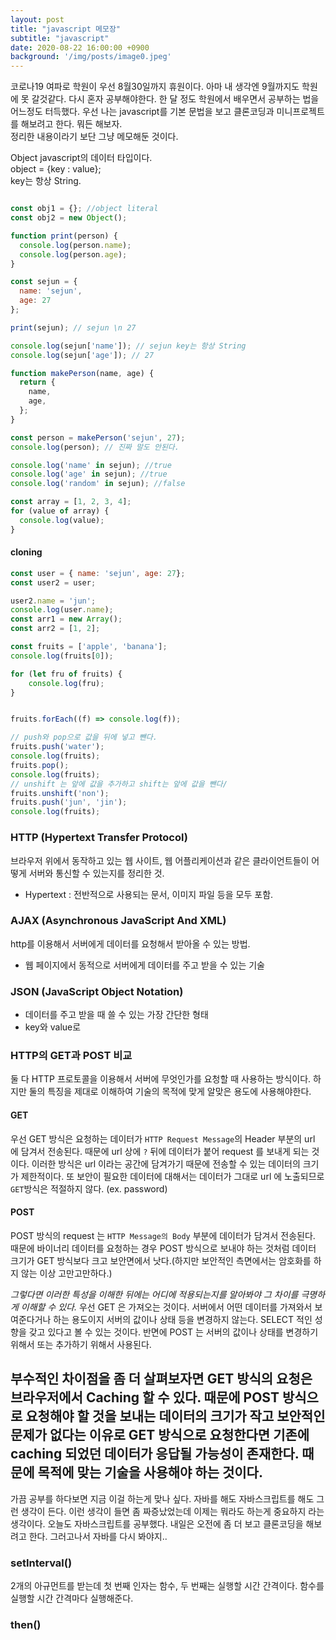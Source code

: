 ```yaml
---
layout: post
title: "javascript 메모장"
subtitle: "javascript"
date: 2020-08-22 16:00:00 +0900
background: '/img/posts/image0.jpeg'
---
```

코로나19 여파로 학원이 우선 8월30일까지 휴원이다. 아마 내 생각엔 9월까지도 학원에 못 갈것같다. 다시 혼자 공부해야한다. 한 달 정도 학원에서 배우면서 공부하는 법을 어느정도 터득했다. 우선 나는 javascript를 기본 문법을 보고 클론코딩과 미니프로젝트를 해보려고 한다. 뭐든 해보자.  
정리한 내용이라기 보단 그냥 메모해둔 것이다.

Object
javascript의 데이터 타입이다.  
object = {key : value};  
key는 항상 String.


```javascript 

const obj1 = {}; //object literal
const obj2 = new Object();

function print(person) {
  console.log(person.name);
  console.log(person.age);
}

const sejun = {
  name: 'sejun',
  age: 27
};

print(sejun); // sejun \n 27

console.log(sejun['name']); // sejun key는 항상 String
console.log(sejun['age']); // 27

function makePerson(name, age) {
  return {
    name,
    age,
  };
}

const person = makePerson('sejun', 27);
console.log(person); // 진짜 말도 안된다.

console.log('name' in sejun); //true
console.log('age' in sejun); //true
console.log('random' in sejun); //false

const array = [1, 2, 3, 4];
for (value of array) {
  console.log(value);
}

```
#### cloning

```javascript
const user = { name: 'sejun', age: 27};
const user2 = user;

user2.name = 'jun';
console.log(user.name);
const arr1 = new Array();
const arr2 = [1, 2];

const fruits = ['apple', 'banana'];
console.log(fruits[0]);

for (let fru of fruits) {
    console.log(fru);
}


fruits.forEach((f) => console.log(f));

// push와 pop으로 값을 뒤에 넣고 뺀다.
fruits.push('water');
console.log(fruits);
fruits.pop();
console.log(fruits);
// unshift 는 앞에 값을 추가하고 shift는 앞에 값을 뺀다/
fruits.unshift('non');
fruits.push('jun', 'jin');
console.log(fruits);
```

### HTTP (Hypertext Transfer Protocol)
브라우저 위에서 동작하고 있는 웹 사이트, 웹 어플리케이션과 같은 클라이언트들이
어떻게 서버와 통신할 수 있는지를 정리한 것.
- Hypertext : 전반적으로 사용되는 문서, 이미지 파일 등을 모두 포함.

### AJAX (Asynchronous JavaScript And XML)
http를 이용해서 서버에게 데이터를 요청해서 받아올 수 있는 방법.
- 웹 페이지에서 동적으로 서버에게 데이터를 주고 받을 수 있는 기술

### JSON (JavaScript Object Notation)
- 데이터를 주고 받을 때 쓸 수 있는 가장 간단한 형태
- key와 value로 

### HTTP의 GET과 POST 비교

둘 다 HTTP 프로토콜을 이용해서 서버에 무엇인가를 요청할 때 사용하는 방식이다. 하지만 둘의 특징을 제대로 이해하여 기술의 목적에 맞게 알맞은 용도에 사용해야한다.

#### GET

우선 GET 방식은 요청하는 데이터가 `HTTP Request Message`의 Header 부분의 url 에 담겨서 전송된다. 때문에 url 상에 `?` 뒤에 데이터가 붙어 request 를 보내게 되는 것이다. 이러한 방식은 url 이라는 공간에 담겨가기 때문에 전송할 수 있는 데이터의 크기가 제한적이다. 또 보안이 필요한 데이터에 대해서는 데이터가 그대로 url 에 노출되므로 `GET`방식은 적절하지 않다. (ex. password)

#### POST

POST 방식의 request 는 `HTTP Message의 Body` 부분에 데이터가 담겨서 전송된다. 때문에 바이너리 데이터를 요청하는 경우 POST 방식으로 보내야 하는 것처럼 데이터 크기가 GET 방식보다 크고 보안면에서 낫다.(하지만 보안적인 측면에서는 암호화를 하지 않는 이상 고만고만하다.)

_그렇다면 이러한 특성을 이해한 뒤에는 어디에 적용되는지를 알아봐야 그 차이를 극명하게 이해할 수 있다._
우선 GET 은 가져오는 것이다. 서버에서 어떤 데이터를 가져와서 보여준다거나 하는 용도이지 서버의 값이나 상태 등을 변경하지 않는다. SELECT 적인 성향을 갖고 있다고 볼 수 있는 것이다. 반면에 POST 는 서버의 값이나 상태를 변경하기 위해서 또는 추가하기 위해서 사용된다.

부수적인 차이점을 좀 더 살펴보자면 GET 방식의 요청은 브라우저에서 Caching 할 수 있다. 때문에 POST 방식으로 요청해야 할 것을 보내는 데이터의 크기가 작고 보안적인 문제가 없다는 이유로 GET 방식으로 요청한다면 기존에 caching 되었던 데이터가 응답될 가능성이 존재한다. 때문에 목적에 맞는 기술을 사용해야 하는 것이다.
---

가끔 공부를 하다보면 지금 이걸 하는게 맞나 싶다. 자바를 해도 자바스크립트를 해도 그런 생각이 든다. 이런 생각이 들면 좀 짜증났었는데 이제는 뭐라도 하는게 중요하지 라는 생각이다. 오늘도 자바스크립트를 공부했다. 내일은 오전에 좀 더 보고 클론코딩을 해보려고 한다. 그러고나서 자바를 다시 봐야지..


### setInterval()

2개의 아규먼트를 받는데 첫 번째 인자는 함수, 두 번째는 실행할 시간 간격이다. 함수를 실행할 시간 간격마다 실행해준다.

### then()
